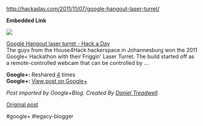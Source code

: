 <!--
date: '2011-11-07'
published: true
slug: 2011-11-httphackadaycom20111107google-hangout
time_to_read: 5
title: http://hackaday.com/2011/11/07/google-hangout-laser-turret/
-->

<http://hackaday.com/2011/11/07/google-hangout-laser-turret/>

**Embedded Link**

  

![](http://images0-focus-opensocial.googleusercontent.com/gadgets/proxy?container=focus&gadget=a&resize_h=100&url=http%3A%2F%2Fs0.wp.com%2Fwp-content%2Fthemes%2Fvip%2Fhackadaycom%2Fimages%2Fhackaday-logo.gif%3Fm%3D1303860321g%261)

  
 [Google Hangout laser turret - Hack a Day](http://hackaday.com/2011/11/07/google-hangout-laser-turret/)  
 The guys from the House4Hack hackerspace in Johannesburg won the 2011 Google+ Hackathon with their Friggin' Laser Turret. The build started off as a remote-controlled webcam that can be controlled by ...

**Google+:** Reshared [4](https://plus.google.com/103392016560023386646/posts/fJaT75p4ZJW) times  
 **Google+:** [View post on Google+](https://plus.google.com/103392016560023386646/posts/fJaT75p4ZJW)

  
  
*Post imported by Google+Blog. Created By [Daniel Treadwell](http://minimali.se/).*

[Original post](https://ysfk.blogspot.com/2011/11/httphackadaycom20111107google-hangout.html)

#google+ #legacy-blogger 